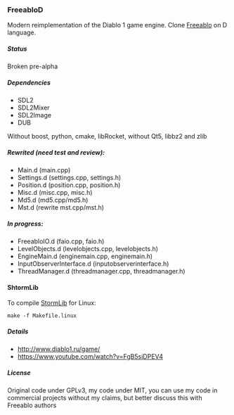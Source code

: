 ### FreeabloD
Modern reimplementation of the Diablo 1 game engine. Clone [Freeablo](https://github.com/wheybags/freeablo) on D language.

##### Status
Broken pre-alpha

##### Dependencies
- SDL2
- SDL2Mixer
- SDL2Image
- DUB

Without boost, python, cmake, libRocket, without Qt5, libbz2 and zlib

##### Rewrited (need test and review):
- Main.d (main.cpp)
- Settings.d (settings.cpp, settings.h)
- Position.d (position.cpp, position.h)
- Misc.d (misc.cpp, misc.h)
- Md5.d (md5.cpp/md5.h)
- Mst.d (rewrite mst.cpp/mst.h)

##### In progress:
- FreeabloIO.d (faio.cpp, faio.h)
- LevelObjects.d (levelobjects.cpp, levelobjects.h)
- EngineMain.d (enginemain.cpp, enginemain.h)
- InputObserverInterface.d (inputobserverinterface.h)
- ThreadManager.d (threadmanager.cpp, threadmanager.h)

#### ShtormLib
To compile [StormLib](https://github.com/ladislav-zezula/StormLib) for Linux:
```
make -f Makefile.linux
```

##### Details
- http://www.diablo1.ru/game/
- https://www.youtube.com/watch?v=FgB5sjDPEV4

##### License
Original code under GPLv3, my code under MIT, you can use my code in commercial projects without my claims, but better discuss this with Freeablo authors
